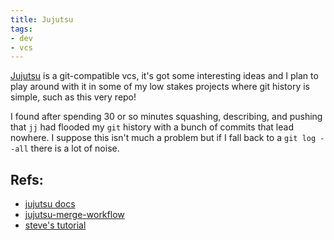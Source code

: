 ```yaml
---
title: Jujutsu
tags:
- dev
- vcs
---
```


[Jujutsu](https://github.com/martinvonz/jj) is a git-compatible vcs, it's got some interesting ideas and I plan to play around with it in some of my low stakes projects where git history is simple, such as this very repo!


I found after spending 30 or so minutes squashing, describing, and pushing that `jj` had flooded my `git` history with a bunch of commits that lead nowhere. I suppose this isn't much a problem but if I fall back to a `git log --all` there is a lot of noise.

## Refs:

- [jujutsu docs](https://martinvonz.github.io/jj/latest/)
- [jujutsu-merge-workflow](https://ofcr.se/jujutsu-merge-workflow)
- [steve's tutorial](https://steveklabnik.github.io/jujutsu-tutorial/)


